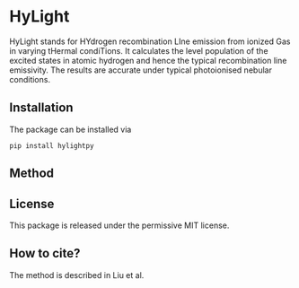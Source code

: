 # HyLight

HyLight stands for HYdrogen recombination LIne emission from ionized Gas in varying tHermal condiTions. It calculates the level population of the excited states in atomic hydrogen and hence the typical recombination line emissivity. The results are accurate under typical photoionised nebular conditions. 

## Installation

The package can be installed via
```
pip install hylightpy
```


## Method


## License

This package is released under the permissive MIT license. 

## How to cite?

The method is described in Liu et al. 